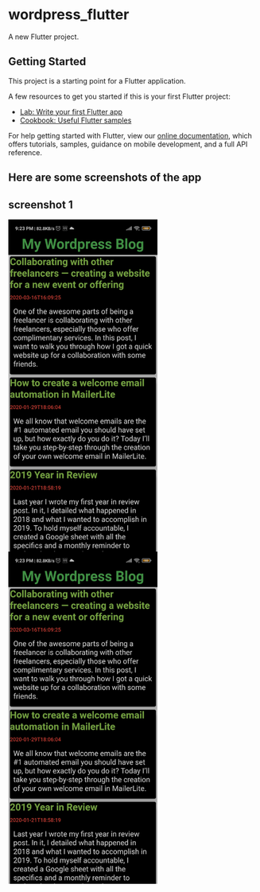 # wordpress_flutter

A new Flutter project.

## Getting Started

This project is a starting point for a Flutter application.

A few resources to get you started if this is your first Flutter project:

- [Lab: Write your first Flutter app](https://flutter.dev/docs/get-started/codelab)
- [Cookbook: Useful Flutter samples](https://flutter.dev/docs/cookbook)

For help getting started with Flutter, view our
[online documentation](https://flutter.dev/docs), which offers tutorials,
samples, guidance on mobile development, and a full API reference.

## Here are some screenshots of the app 
## screenshot 1
<img src="Screenshot_2020-11-07-21-23-04-572_com.example.wordpress_flutter.jpg" alt="Markdown Monster icon" style="float:left;margin-right:10px;" width="300" />
<img src="Screenshot_2020-11-07-21-23-04-572_com.example.wordpress_flutter.jpg" alt="Markdown Monster icon" style="float:left;margin-right:10px;" width="300" />
